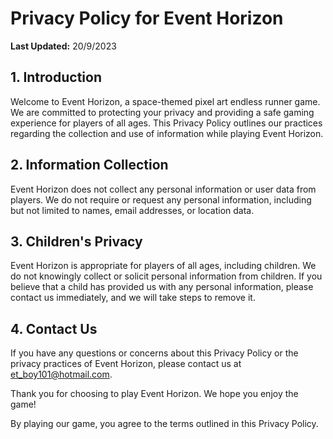 # Privacy Policy for Event Horizon

**Last Updated:** 20/9/2023

## 1. Introduction

Welcome to Event Horizon, a space-themed pixel art endless runner game. We are committed to protecting your privacy and providing a safe gaming experience for players of all ages. This Privacy Policy outlines our practices regarding the collection and use of information while playing Event Horizon.

## 2. Information Collection

Event Horizon does not collect any personal information or user data from players. We do not require or request any personal information, including but not limited to names, email addresses, or location data.

## 3. Children's Privacy

Event Horizon is appropriate for players of all ages, including children. We do not knowingly collect or solicit personal information from children. If you believe that a child has provided us with any personal information, please contact us immediately, and we will take steps to remove it.

## 4. Contact Us

If you have any questions or concerns about this Privacy Policy or the privacy practices of Event Horizon, please contact us at et_boy101@hotmail.com.

Thank you for choosing to play Event Horizon. We hope you enjoy the game!

By playing our game, you agree to the terms outlined in this Privacy Policy.
